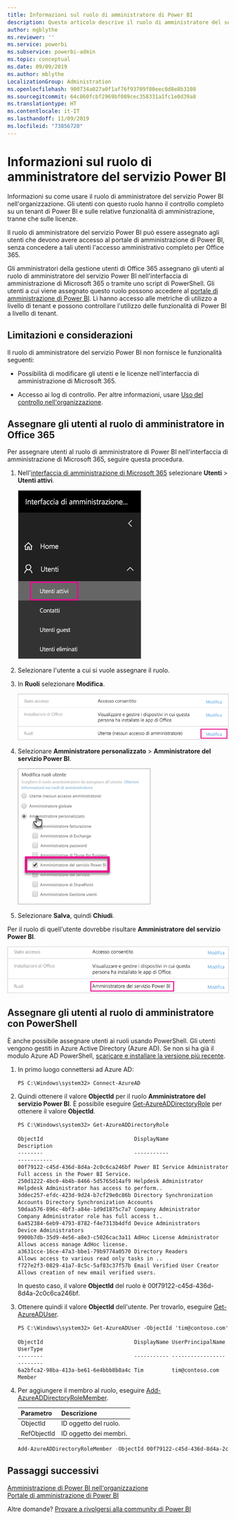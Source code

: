 ```yaml
---
title: Informazioni sul ruolo di amministratore di Power BI
description: Questo articolo descrive il ruolo di amministratore del servizio Power BI e illustra come usarlo nell'organizzazione.
author: mgblythe
ms.reviewer: ''
ms.service: powerbi
ms.subservice: powerbi-admin
ms.topic: conceptual
ms.date: 09/09/2019
ms.author: mblythe
LocalizationGroup: Administration
ms.openlocfilehash: 900734a027a0f1af76f93709f80eec8d8e8b3108
ms.sourcegitcommit: 64c860fcbf2969bf089cec358331a1fc1e0d39a8
ms.translationtype: HT
ms.contentlocale: it-IT
ms.lasthandoff: 11/09/2019
ms.locfileid: "73856720"
---
```

# <a name="understanding-the-power-bi-service-administrator-role"></a>Informazioni sul ruolo di amministratore del servizio Power BI

Informazioni su come usare il ruolo di amministratore del servizio Power BI nell'organizzazione. Gli utenti con questo ruolo hanno il controllo completo su un tenant di Power BI e sulle relative funzionalità di amministrazione, tranne che sulle licenze.

Il ruolo di amministratore del servizio Power BI può essere assegnato agli utenti che devono avere accesso al portale di amministrazione di Power BI, senza concedere a tali utenti l'accesso amministrativo completo per Office 365.

Gli amministratori della gestione utenti di Office 365 assegnano gli utenti al ruolo di amministratore del servizio Power BI nell'interfaccia di amministrazione di Microsoft 365 o tramite uno script di PowerShell. Gli utenti a cui viene assegnato questo ruolo possono accedere al [portale di amministrazione di Power BI](service-admin-portal.md). Lì hanno accesso alle metriche di utilizzo a livello di tenant e possono controllare l'utilizzo delle funzionalità di Power BI a livello di tenant.

## <a name="limitations-and-considerations"></a>Limitazioni e considerazioni

Il ruolo di amministratore del servizio Power BI non fornisce le funzionalità seguenti:

* Possibilità di modificare gli utenti e le licenze nell'interfaccia di amministrazione di Microsoft 365.

* Accesso ai log di controllo. Per altre informazioni, usare [Uso del controllo nell'organizzazione](service-admin-auditing.md).

## <a name="assign-users-to-the-admin-role-in-office-365"></a>Assegnare gli utenti al ruolo di amministratore in Office 365

Per assegnare utenti al ruolo di amministratore di Power BI nell'interfaccia di amministrazione di Microsoft 365, seguire questa procedura.

1. Nell'[interfaccia di amministrazione di Microsoft 365](https://portal.office.com/adminportal/home#/homepage) selezionare **Utenti** > **Utenti attivi**.

    ![Interfaccia di amministrazione di Microsoft 365](media/service-admin-role/powerbi-admin-users.png)

1. Selezionare l'utente a cui si vuole assegnare il ruolo.

1. In **Ruoli** selezionare **Modifica**.

    ![Modificare i ruoli](media/service-admin-role/powerbi-admin-edit-roles.png)

1. Selezionare **Amministratore personalizzato** > **Amministratore del servizio Power BI**.

    ![Amministratore del servizio Power BI](media/service-admin-role/powerbi-admin-role.png)

1. Selezionare **Salva**, quindi **Chiudi**.

Per il ruolo di quell'utente dovrebbe risultare **Amministratore del servizio Power BI**.

![Ruoli](media/service-admin-role/powerbi-admin-role-set.png)

## <a name="assign-users-to-the-admin-role-with-powershell"></a>Assegnare gli utenti al ruolo di amministratore con PowerShell

È anche possibile assegnare utenti ai ruoli usando PowerShell. Gli utenti vengono gestiti in Azure Active Directory (Azure AD). Se non si ha già il modulo Azure AD PowerShell, [scaricare e installare la versione più recente](https://www.powershellgallery.com/packages/AzureAD/).

1. In primo luogo connettersi ad Azure AD:
   ```
   PS C:\Windows\system32> Connect-AzureAD
   ```

1. Quindi ottenere il valore **ObjectId** per il ruolo **Amministratore del servizio Power BI**. È possibile eseguire [Get-AzureADDirectoryRole](/powershell/module/azuread/get-azureaddirectoryrole) per ottenere il valore **ObjectId**.

    ```
    PS C:\Windows\system32> Get-AzureADDirectoryRole

    ObjectId                             DisplayName                        Description
    --------                             -----------                        -----------
    00f79122-c45d-436d-8d4a-2c0c6ca246bf Power BI Service Administrator     Full access in the Power BI Service.
    250d1222-4bc0-4b4b-8466-5d5765d14af9 Helpdesk Administrator             Helpdesk Administrator has access to perform..
    3ddec257-efdc-423d-9d24-b7cf29e0c86b Directory Synchronization Accounts Directory Synchronization Accounts
    50daa576-896c-4bf3-a84e-1d9d1875c7a7 Company Administrator              Company Administrator role has full access t..
    6a452384-6eb9-4793-8782-f4e7313b4dfd Device Administrators              Device Administrators
    9900b7db-35d9-4e56-a8e3-c5026cac3a11 AdHoc License Administrator        Allows access manage AdHoc license.
    a3631cce-16ce-47a3-bbe1-79b9774a0570 Directory Readers                  Allows access to various read only tasks in ..
    f727e2f3-0829-41a7-8c5c-5af83c37f57b Email Verified User Creator        Allows creation of new email verified users.
    ```

    In questo caso, il valore **ObjectId** del ruolo è 00f79122-c45d-436d-8d4a-2c0c6ca246bf.

1. Ottenere quindi il valore **ObjectId** dell'utente. Per trovarlo, eseguire [Get-AzureADUser](/powershell/module/azuread/get-azureaduser).

    ```
    PS C:\Windows\system32> Get-AzureADUser -ObjectId 'tim@contoso.com'

    ObjectId                             DisplayName UserPrincipalName      UserType
    --------                             ----------- -----------------      --------
    6a2bfca2-98ba-413a-be61-6e4bbb8b8a4c Tim         tim@contoso.com        Member
    ```

1. Per aggiungere il membro al ruolo, eseguire [Add-AzureADDirectoryRoleMember](/powershell/module/azuread/add-azureaddirectoryrolemember).

    | Parametro | Descrizione |
    | --- | --- |
    | ObjectId |ID oggetto del ruolo. |
    | RefObjectId |ID oggetto dei membri. |

    ```powershell
    Add-AzureADDirectoryRoleMember -ObjectId 00f79122-c45d-436d-8d4a-2c0c6ca246bf -RefObjectId 6a2bfca2-98ba-413a-be61-6e4bbb8b8a4c
    ```

## <a name="next-steps"></a>Passaggi successivi

[Amministrazione di Power BI nell'organizzazione](service-admin-administering-power-bi-in-your-organization.md)  
[Portale di amministrazione di Power BI](service-admin-portal.md)  

Altre domande? [Provare a rivolgersi alla community di Power BI](https://community.powerbi.com/)
